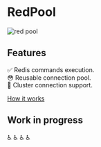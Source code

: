 # RedPool

![red pool](https://github.com/general-CbIC/red_pool/assets/3294891/4105cca2-7605-4107-9afe-75ad8dcd008d)

## Features

✅ Redis commands execution.  
😳 Reusable connection pool.  
🤯 Cluster connection support.

[How it works](./docs/how-it-works.md)

## Work in progress

♿️ ♿️ ♿️ ♿️
